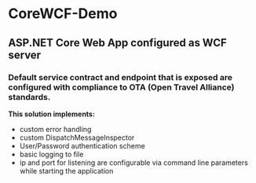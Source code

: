 # CoreWCF-Demo
## ASP.NET Core Web App configured as WCF server 
### Default service contract and endpoint that is exposed are configured with compliance to OTA (Open Travel Alliance) standards.

**This solution implements:**
- custom error handling
- custom DispatchMessageInspector
- User/Password authentication scheme
- basic logging to file
- ip and port for listening are configurable via command line parameters while starting the application 
